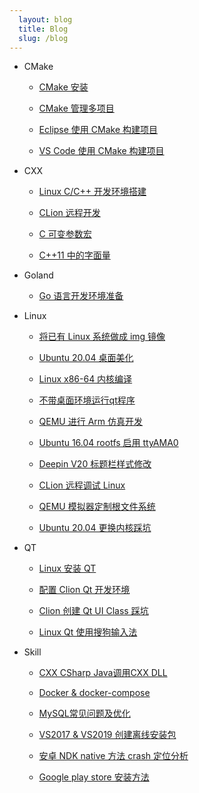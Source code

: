 ```yaml
---
  layout: blog
  title: Blog
  slug: /blog
---
```

* CMake

  * [CMake 安装](blog/CMake/001_CMake安装.md)

  * [CMake 管理多项目](blog/CMake/002_CMake管理多项目.md)

  * [Eclipse 使用 CMake 构建项目](blog/CMake/003_Eclipse使用CMake.md)

  * [VS Code 使用 CMake 构建项目](blog/CMake/004_VSCode使用CMake.md)

* CXX

  * [Linux C/C++ 开发环境搭建](blog/CXX/001_Linux下C开发环境搭建.md)

  * [CLion 远程开发](blog/CXX/002_CLion远程开发.md)

  * [C 可变参数宏](blog/CXX/003_可变参数宏.md)

  * [C++11 中的字面量](blog/CXX/004_CXX字面量.md)

* Goland

  * [Go 语言开发环境准备](blog/Goland/001_Go语言开发环境准备.md)

* Linux

  * [将已有 Linux 系统做成 img 镜像](blog/Linux/001_将已有Linux系统做成img镜像.md)

  * [Ubuntu 20.04 桌面美化](blog/Linux/002_Ubuntu桌面美化.md)

  * [Linux x86-64 内核编译](blog/Linux/003_编译内核.md)

  * [不带桌面环境运行qt程序](blog/Linux/004_不带桌面环境运行qt程序.md)

  * [QEMU 进行 Arm 仿真开发](blog/Linux/005_QEMU进行Arm仿真开发.md)

  * [Ubuntu 16.04 rootfs 启用 ttyAMA0](blog/Linux/006_Ubuntu_16.04_rootfs启用ttyAMA0.md)

  * [Deepin V20 标题栏样式修改](blog/Linux/007_DeepinV20标题栏样式修改.md)

  * [CLion 远程调试 Linux](blog/Linux/008_CLion远程调试Linux.md)

  * [QEMU 模拟器定制根文件系统](blog/Linux/009_QEMU模拟器制作根文件系统.md)

  * [Ubuntu 20.04 更换内核踩坑](blog/Linux/010_Ubuntu更换内核踩坑.md)

* QT

  * [Linux 安装 QT](blog/QT/001_Linux安装QT.md)

  * [配置 Clion Qt 开发环境](blog/QT/002_Clion开发Qt.md)

  * [Clion 创建 Qt UI Class 踩坑](blog/QT/003_Clion创建QtUIClass踩坑.md)

  * [Linux Qt 使用搜狗输入法](blog/QT/004_Qt搜狗输入法.md)

* Skill

  * [CXX CSharp Java调用CXX DLL](blog/Skill/001_CXXCSharpJava调用CXXDLL.md)

  * [Docker & docker-compose](blog/Skill/002_Docker.md)

  * [MySQL常见问题及优化](blog/Skill/003_MySql常见问题及优化.md)

  * [VS2017 & VS2019 创建离线安装包](blog/Skill/004_VS2019VS2019创建离线安装包.md)

  * [安卓 NDK native 方法 crash 定位分析](blog/Skill/005_安卓NDKnative方法crash定位分析.md)

  * [Google play store 安装方法](blog/Skill/006_GooglePlayStore.md)

